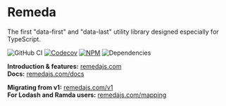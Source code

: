 # Remeda

The first "data-first" and "data-last" utility library designed especially for TypeScript.

![GitHub CI](https://img.shields.io/github/actions/workflow/status/remeda/remeda/ci.yml?branch=beta&label=github-ci)
[![Codecov](https://img.shields.io/codecov/c/github/remeda/remeda/beta)](https://codecov.io/gh/remeda/remeda)
[![NPM](https://img.shields.io/npm/v/remeda)](https://www.npmjs.org/package/remeda)
![Dependencies](https://img.shields.io/librariesio/release/npm/remeda)

**Introduction & features:** [remedajs.com](https://remedajs.com/)
<br/>
**Docs:** [remedajs.com/docs](https://remedajs.com/docs)

**Migrating from v1:** [remedajs.com/v1](https://remedajs.com/v1)
<br/>
**For Lodash and Ramda users:** [remedajs.com/mapping](https://remedajs.com/mapping)
